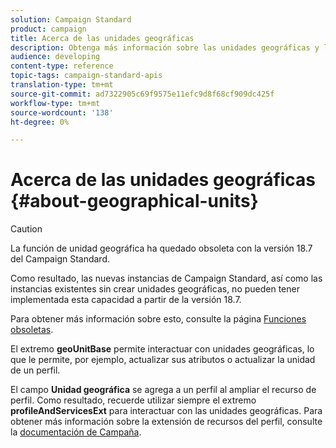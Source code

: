 ```yaml
---
solution: Campaign Standard
product: campaign
title: Acerca de las unidades geográficas
description: Obtenga más información sobre las unidades geográficas y las API.
audience: developing
content-type: reference
topic-tags: campaign-standard-apis
translation-type: tm+mt
source-git-commit: ad7322905c69f9575e11efc9d8f68cf909dc425f
workflow-type: tm+mt
source-wordcount: '138'
ht-degree: 0%

---
```



# Acerca de las unidades geográficas {#about-geographical-units}

>[!CAUTION]
>
>La función de unidad geográfica ha quedado obsoleta con la versión 18.7 del Campaign Standard.
>
>Como resultado, las nuevas instancias de Campaign Standard, así como las instancias existentes sin crear unidades geográficas, no pueden tener implementada esta capacidad a partir de la versión 18.7.
>
>Para obtener más información sobre esto, consulte la página <a href="https://experienceleague.adobe.com/docs/campaign-standard/using/release-notes/deprecated-features.html">Funciones obsoletas</a>.

El extremo **geoUnitBase** permite interactuar con unidades geográficas, lo que le permite, por ejemplo, actualizar sus atributos o actualizar la unidad de un perfil.

El campo **Unidad geográfica** se agrega a un perfil al ampliar el recurso de perfil. Como resultado, recuerde utilizar siempre el extremo **profileAndServicesExt** para interactuar con las unidades geográficas. Para obtener más información sobre la extensión de recursos del perfil, consulte la [documentación de Campaña](https://helpx.adobe.com/campaign/standard/administration/using/organizational-units.html#partitioning-profiles).
